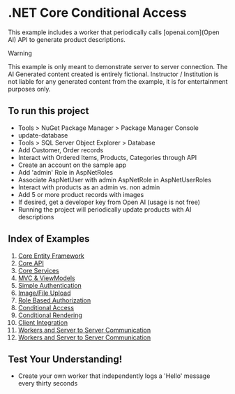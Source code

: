 # .NET Core Conditional Access
This example includes a worker that periodically calls [openai.com](Open AI) API to generate product descriptions.

> [!WARNING]
> This example is only meant to demonstrate server to server connection. The AI Generated content created is entirely fictional. Instructor / Institution is not liable for any generated content from the example, it is for entertainment purposes only.

## To run this project
- Tools > NuGet Package Manager > Package Manager Console
- update-database
- Tools > SQL Server Object Explorer > Database
- Add Customer, Order records
- Interact with Ordered Items, Products, Categories through API
- Create an account on the sample app
- Add 'admin' Role in AspNetRoles
- Associate AspNetUser with admin AspNetRole in AspNetUserRoles
- Interact with products as an admin vs. non admin
- Add 5 or more product records with images
- If desired, get a developer key from Open AI (usage is not free)
- Running the project will periodically update products with AI descriptions
  



## Index of Examples
1. [Core Entity Framework](https://github.com/christinebittle/CoreEntityFramework)
2. [Core API](https://github.com/christinebittle/CoreAPI)
3. [Core Services](https://github.com/christinebittle/CoreServices)
4. [MVC & ViewModels](https://github.com/christinebittle/OnlineStore)
5. [Simple Authentication](https://github.com/christinebittle/OnlineStore/tree/Authentication1)
6. [Image/File Upload](https://github.com/christinebittle/OnlineStore/tree/product-image-upload)
7. [Role Based Authorization](https://github.com/christinebittle/OnlineStore/tree/Authentication2)
8. [Conditional Access](https://github.com/christinebittle/OnlineStore/tree/conditional-access)
9. [Conditional Rendering](https://github.com/christinebittle/OnlineStore/tree/conditional-rendering)
10. [Client Integration](https://github.com/christinebittle/OnlineStore/tree/client-integration)
11. [Workers and Server to Server Communication](https://github.com/christinebittle/OnlineStore/tree/worker)
10. [Workers and Server to Server Communication](https://github.com/christinebittle/OnlineStore/tree/worker)

## Test Your Understanding!
- Create your own worker that independently logs a 'Hello' message every thirty seconds

